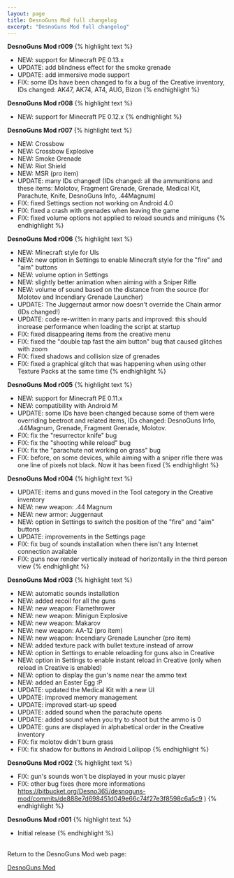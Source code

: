 ```yaml
---
layout: page
title: DesnoGuns Mod full changelog
excerpt: "DesnoGuns Mod full changelog"
---
```



**DesnoGuns Mod r009**
{% highlight text %}
- NEW: support for Minecraft PE 0.13.x
- UPDATE: add blindness effect for the smoke grenade
- UPDATE: add immersive mode support
- FIX: some IDs have been changed to fix a bug of the Creative inventory, IDs changed: AK47, AK74, AT4, AUG, Bizon
{% endhighlight %}

**DesnoGuns Mod r008**
{% highlight text %}
- NEW: support for Minecraft PE 0.12.x
{% endhighlight %}

**DesnoGuns Mod r007**
{% highlight text %}
- NEW: Crossbow
- NEW: Crossbow Explosive
- NEW: Smoke Grenade
- NEW: Riot Shield
- NEW: MSR (pro item)
- UPDATE: many IDs changed! (IDs changed: all the ammunitions and these items: Molotov, Fragment Grenade, Grenade, Medical Kit, Parachute, Knife, DesnoGuns Info, .44Magnum)
- FIX: fixed Settings section not working on Android 4.0
- FIX: fixed a crash with grenades when leaving the game
- FIX: fixed volume options not applied to reload sounds and miniguns
{% endhighlight %}

**DesnoGuns Mod r006**
{% highlight text %}
- NEW: Minecraft style for UIs
- NEW: new option in Settings to enable Minecraft style for the "fire" and "aim" buttons
- NEW: volume option in Settings
- NEW: slightly better animation when aiming with a Sniper Rifle
- NEW: volume of sound based on the distance from the source (for Molotov and Incendiary Grenade Launcher)
- UPDATE: The Juggernaut armor now doesn't override the Chain armor (IDs changed!)
- UPDATE: code re-written in many parts and improved: this should increase performance when loading the script at startup
- FIX: fixed disappearing items from the creative menu
- FIX: fixed the "double tap fast the aim button" bug that caused glitches with zoom
- FIX: fixed shadows and collision size of grenades
- FIX: fixed a graphical glitch that was happening when using other Texture Packs at the same time
{% endhighlight %}

**DesnoGuns Mod r005**
{% highlight text %}
- NEW: support for Minecraft PE 0.11.x
- NEW: compatibility with Android M
- UPDATE: some IDs have been changed because some of them were overriding beetroot and related items, IDs changed: DesnoGuns Info, .44Magnum, Grenade, Fragment Grenade, Molotov.
- FIX: fix the "resurrector knife" bug
- FIX: fix the "shooting while reload" bug
- FIX: fix the "parachute not working on grass" bug
- FIX: before, on some devices, while aiming with a sniper rifle there was one line of pixels not black. Now it has been fixed
{% endhighlight %}

**DesnoGuns Mod r004**
{% highlight text %}
- UPDATE: items and guns moved in the Tool category in the Creative inventory
- NEW: new weapon: .44 Magnum
- NEW: new armor: Juggernaut
- NEW: option in Settings to switch the position of the "fire" and "aim" buttons
- UPDATE: improvements in the Settings page
- FIX: fix bug of sounds installation when there isn't any Internet connection available
- FIX: guns now render vertically instead of horizontally in the third person view
{% endhighlight %}

**DesnoGuns Mod r003**
{% highlight text %}
- NEW: automatic sounds installation
- NEW: added recoil for all the guns
- NEW: new weapon: Flamethrower
- NEW: new weapon: Minigun Explosive
- NEW: new weapon: Makarov
- NEW: new weapon: AA-12 (pro item)
- NEW: new weapon: Incendiary Grenade Launcher (pro item)
- NEW: added texture pack with bullet texture instead of arrow
- NEW: option in Settings to enable reloading for guns also in Creative
- NEW: option in Settings to enable instant reload in Creative (only when reload in Creative is enabled)
- NEW: option to display the gun's name near the ammo text
- NEW: added an Easter Egg :P
- UPDATE: updated the Medical Kit with a new UI
- UPDATE: improved memory management
- UPDATE: improved start-up speed
- UPDATE: added sound when the parachute opens
- UPDATE: added sound when you try to shoot but the ammo is 0
- UPDATE: guns are displayed in alphabetical order in the Creative inventory
- FIX: fix molotov didn't burn grass
- FIX: fix shadow for buttons in Android Lollipop
{% endhighlight %}

**DesnoGuns Mod r002**
{% highlight text %}
- FIX: gun's sounds won't be displayed in your music player
- FIX: other bug fixes (here more informations https://bitbucket.org/Desno365/desnoguns-mod/commits/de888e7d698451d049e66c74f27e3f8598c6a5c9 )
{% endhighlight %}

**DesnoGuns Mod r001**
{% highlight text %}
- Initial release
{% endhighlight %}


<br>Return to the DesnoGuns Mod web page:

<div markdown="0"><a href="{{ site.url }}/minecraft/desnoguns-mod/#changelog" class="btn">DesnoGuns Mod</a></div>

